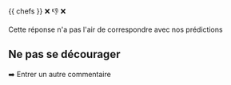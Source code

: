 {{ chefs }} :x: :-1: :x: 

Cette réponse n'a pas l'air de correspondre avec nos prédictions

## Ne pas se décourager

:arrow_right: Entrer un autre commentaire
